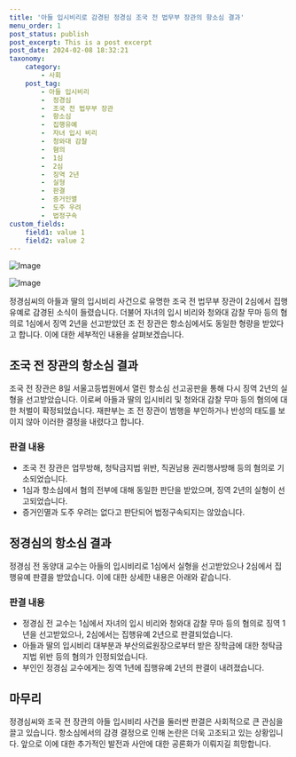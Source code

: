 ```yaml
---
title: '아들 입시비리로 감경된 정경심 조국 전 법무부 장관의 항소심 결과'
menu_order: 1
post_status: publish
post_excerpt: This is a post excerpt
post_date: 2024-02-08 18:32:21
taxonomy:
    category:
        - 사회
    post_tag:
        - 아들 입시비리
        -  정경심
        -  조국 전 법무부 장관
        -  항소심
        -  집행유예
        -  자녀 입시 비리
        -  청와대 감찰
        -  혐의
        -  1심
        -  2심
        -  징역 2년
        -  실형
        -  판결
        -  증거인멸
        -  도주 우려
        -  법정구속
custom_fields:
    field1: value 1
    field2: value 2
---
```


![Image](https://imgnews.pstatic.net/image/654/2024/02/08/0000065547_001_20240208150601629.jpg?type=w647)

![Image](https://imgnews.pstatic.net/image/654/2024/02/08/0000065547_002_20240208150601653.jpg?type=w647)

정경심씨의 아들과 딸의 입시비리 사건으로 유명한 조국 전 법무부 장관이 2심에서 집행유예로 감경된 소식이 들렸습니다. 더불어 자녀의 입시 비리와 청와대 감찰 무마 등의 혐의로 1심에서 징역 2년을 선고받았던 조 전 장관은 항소심에서도 동일한 형량을 받았다고 합니다. 이에 대한 세부적인 내용을 살펴보겠습니다.
## 조국 전 장관의 항소심 결과
조국 전 장관은 8일 서울고등법원에서 열린 항소심 선고공판을 통해 다시 징역 2년의 실형을 선고받았습니다. 이로써 아들과 딸의 입시비리 및 청와대 감찰 무마 등의 혐의에 대한 처벌이 확정되었습니다. 재판부는 조 전 장관이 범행을 부인하거나 반성의 태도를 보이지 않아 이러한 결정을 내렸다고 합니다.
### 판결 내용
- 조국 전 장관은 업무방해, 청탁금지법 위반, 직권남용 권리행사방해 등의 혐의로 기소되었습니다.
- 1심과 항소심에서 혐의 전부에 대해 동일한 판단을 받았으며, 징역 2년의 실형이 선고되었습니다.
- 증거인멸과 도주 우려는 없다고 판단되어 법정구속되지는 않았습니다.
## 정경심의 항소심 결과
정경심 전 동양대 교수는 아들의 입시비리로 1심에서 실형을 선고받았으나 2심에서 집행유예 판결을 받았습니다. 이에 대한 상세한 내용은 아래와 같습니다.
### 판결 내용
- 정경심 전 교수는 1심에서 자녀의 입시 비리와 청와대 감찰 무마 등의 혐의로 징역 1년을 선고받았으나, 2심에서는 집행유예 2년으로 판결되었습니다.
- 아들과 딸의 입시비리 대부분과 부산의료원장으로부터 받은 장학금에 대한 청탁금지법 위반 등의 혐의가 인정되었습니다.
- 부인인 정경심 교수에게는 징역 1년에 집행유예 2년의 판결이 내려졌습니다.
## 마무리
정경심씨와 조국 전 장관의 아들 입시비리 사건을 둘러싼 판결은 사회적으로 큰 관심을 끌고 있습니다. 항소심에서의 감경 결정으로 인해 논란은 더욱 고조되고 있는 상황입니다. 앞으로 이에 대한 추가적인 발전과 사안에 대한 공론화가 이뤄지길 희망합니다.
